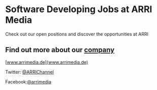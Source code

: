 # Software Developing Jobs at ARRI Media
Check out our open positions and discover the opportunities at ARRI


Find out more about our [company](http://www.arri.com/de/unternehmen/karriere/)
---
[www.arrimedia.de](www.arrimedia.de)

Twitter: [@ARRIChannel](http://twitter.com/ARRIChannel)

Facebook:[@arrimedia](https://www.facebook.com/arrimedia/)
